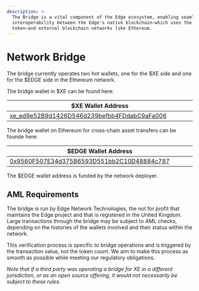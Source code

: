 ```yaml
---
description: >-
  The Bridge is a vital component of the Edge ecosystem, enabling seamless
  interoperability between the Edge's native blockchain—which uses the XE
  token—and external blockchain networks like Ethereum.
---
```


# Network Bridge

The bridge currently operates two hot wallets, one for the $XE side and one for the $EDGE side in the Ethereum network.

The bridge wallet in $XE can be found here:

<table><thead><tr><th width="752">$XE Wallet Address</th></tr></thead><tbody><tr><td><a href="https://xe.network/wallet/xe_ed9e52B9d1426D546d239befbb4FDdabC9aFa006">xe_ed9e52B9d1426D546d239befbb4FDdabC9aFa006</a></td></tr></tbody></table>

The bridge wallet on Ethereum for cross-chain asset transfers can be founde here:

<table><thead><tr><th width="752">$EDGE Wallet Address</th></tr></thead><tbody><tr><td><a href="https://etherscan.io/token/0x4ec1b60b96193a64acae44778e51f7bff2007831?a=0x9560f507e34d375b6593d551bb2c10d48884c787">0x9560F507E34d375B6593D551bb2C10D48884c787</a></td></tr></tbody></table>

The $EDGE wallet address is funded by the network deployer.

## AML Requirements

The  bridge is run by Edge Network Technologies, the not for profit that maintains the Edge project and that is registered in the United Kingdom. Large transactions through the bridge may be subject to AML checks, depending on the histories of the wallets involved and their status within the network.

This verification process is specific to bridge operations and is triggered by the transaction value, not the token count. We aim to make this process as smooth as possible while meeting our regulatory obligations.

_Note that if a third party was operating a bridge for XE in a different jurisdiction, or as an open source offering, it would not necessarily be subject to these rules._
